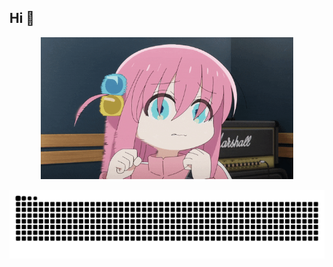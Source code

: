 ## Hi 👋

<div align="center">
  <img src="https://raw.githubusercontent.com/kksk783/kksk783/main/image/hitori.gif" height="auto" width="80%" style="border:none;" alt="Animated Avatar">
</div>

![](https://raw.githubusercontent.com/kksk783/kksk783/output/github-contribution-grid-snake.svg)
<!--![](https://raw.githubusercontent.com/kksk783/kksk783/output/github-contribution-grid-snake.svg)-->
<!--![](https://raw.githubusercontent.com/kksk783/kksk783/output/github-contribution-grid-snake-dark.svg)-->
<!--
**kksk783/kksk783** is a ✨ _special_ ✨ repository because its `README.md` (this file) appears on your GitHub profile.

Here are some ideas to get you started:

- 🔭 I’m currently working on ...
- 🌱 I’m currently learning ...
- 👯 I’m looking to collaborate on ...
- 🤔 I’m looking for help with ...
- 💬 Ask me about ...
- 📫 How to reach me: ...
- 😄 Pronouns: ...
- ⚡ Fun fact: ...
-->
